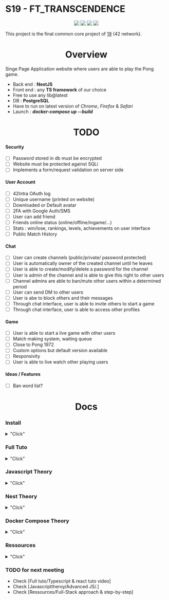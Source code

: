 # S19 - FT_TRANSCENDENCE

<p align="center">
  <img src="https://img.shields.io/badge/nestjs-%23E0234E.svg?style=for-the-badge&logo=nestjs&logoColor=white">
  <img src="https://img.shields.io/badge/typescript-%23007ACC.svg?style=for-the-badge&logo=typescript&logoColor=white">
  <img src="https://img.shields.io/badge/docker-%230db7ed.svg?style=for-the-badge&logo=docker&logoColor=white">
  <img src="https://img.shields.io/badge/postgres-%23316192.svg?style=for-the-badge&logo=postgresql&logoColor=white">
</p>

This project is the final common core project of [19](http://www.s19.be/) (42 network).

<h1 align="center">Overview</h1>

Singe Page Application website where users are able to play the Pong game.


<!-- <h1 align="center">Technologies</h1> -->

- Back end : __NestJS__
- Front end : any __TS framework__ of our choice
- Free to use any lib@latest
- DB : __PostgreSQL__
- Have to run on latest version of _Chrome_, _Firefox_ & _Safari_
- Launch : ***docker-compose up --build***

<h1 align="center">TODO</h1>

#### Security
- [ ] Password stored in db must be encrypted
- [ ] Website must be protected against SQLi
- [ ] Implements a form/request validation on server side

#### User Account
- [ ] 42Intra OAuth log
- [ ] Unique username (printed on website)
- [ ] Downloaded or Default avatar
- [ ] 2FA with Google Auth/SMS
- [ ] User can add friend 
- [ ] Friends online status (online/offline/ingame/...)
- [ ] Stats : win/lose, rankings, levels, achievements on user interface
- [ ] Public Match History

#### Chat
- [ ] User can create channels (public/private/ password protected)
- [ ] User is automatically owner of the created channel until he leaves
- [ ] User is able to create/modify/delete a password for the channel
- [ ] User is admin of the channel and is able to give this right to other users
- [ ] Channel admins are able to ban/mute other users within a determined period
- [ ] User can send DM to other users
- [ ] User is abe to block others and their messages
- [ ] Through chat interface, user is able to invite others to start a game
- [ ] Through chat interface, user is able to access other profiles

#### Game
- [ ] User is able to start a live game with other users
- [ ] Match making system, waiting queue
- [ ] Close to Pong 1972
- [ ] Custom options but default version available
- [ ] Responsivity
- [ ] User is able to live watch other playing users

#### Ideas / Features
- [ ] Ban word list?

<h1 align="center">Docs</h1>

### Install
<details>
<summary>"Click"</summary>

```
### install Node JS ###
>$ sudo apt install nodejs

### install NPM ###
>$ sudo apt install npm

### install NestJS ###
>$ npm i -g @nestjs/cli

### create new NestJS Project ###
>$ nest new <project_name>

### run NestJS project ###
>$ npm run start
>$ npm run start:dev	//watch mode : recommended

### install NestJS Config ###
>$ npm i --save @nestjs/config

### install TypeOrm ###
>$ npm i --save @nestjs/typeorm typeorm

--------------------------------

### create Module ###
>$ nest g module <module_name>

### create Controller ###
>$ nest g controller <controller_name>

### create Service ###
>$ nest g service <service_name>

### install built-ins ValidationPipe ###
>$ npm i --save class-validator class-transformer

### install bcrypt for password hashing ###
>$ npm install @types/bcrypt bcrypt

### install passport for abstraction over authentication ###
>$ npm install @nestjs/passport passport @types/passport-local passport-local @types/express

### install JWT(JSON Web Tokens) ###
npm install @nestjs/jwt passport-jwt @types/passport-jwt cookie-parser @types/cookie-parser
```
- [Install Docker](https://docs.docker.com/engine/install/ubuntu/)
- [Install Docker compose](https://docs.docker.com/compose/install/)

</details>

### Full Tuto
<details>
<summary>"Click"</summary>

- [Learn NestJs ytb](https://www.youtube.com/watch?v=GHTA143_b-s&t=3537s)
- [API with NestJS](https://wanago.io/2020/05/11/nestjs-api-controllers-routing-module/)
- [Typescript & React tuto video](https://www.youtube.com/watch?v=FJDVKeh7RJI)

</details>

### Javascript Theory
<details>
<summary>"Click"</summary>

***Advanced JS***
- [Arrow functions](https://www.javascripttutorial.net/es6/javascript-arrow-function/)
- [ASync / Await functions](https://developer.mozilla.org/fr/docs/Web/JavaScript/Reference/Statements/async_function)
- [Promises](https://www.geeksforgeeks.org/javascript-promises/)

***Typescript***
- [Typescript tuto](https://www.typescripttutorial.net/)

</details>


### Nest Theory
<details>
<summary>"Click"</summary>

<p align="center">
<a href="https://javascript.plainenglish.io/nestjs-roadmap-for-beginners-4fee5be251b">Learn NestJS</a>
<!-- - [Learn NestJS](https://javascript.plainenglish.io/nestjs-roadmap-for-beginners-4fee5be251b) -->
</p>

<p align="center">
  <img width="460" height="300" src="https://github.com/Namenega/s19_ft_transcendence/blob/main/random/NestJS_roadmap.png">
</p>

<p align="center">
How NestJS concepts work?
</p>

<p align="center">
  <img src="https://github.com/Namenega/s19_ft_transcendence/blob/main/random/map_nest.png">
</p>

[Project Linked Graph](https://github.com/Namenega/s19_ft_transcendence/blob/main/random/Roadmap_transcendence.pdf)


***Concepts***
- [Overview by Creator](https://www.youtube.com/watch?v=f0qzBkAQ3mk)
- [Nest Module](https://docs.nestjs.com/modules)
- [Nest Controller](https://docs.nestjs.com/controllers)
- [Nest Service](https://docs.nestjs.com/providers)
- [Nest Guards](https://docs.nestjs.com/guards)
- [Nest Decorator](https://medium.com/google-developers/exploring-es7-decorators-76ecb65fb841)

***Config***
- [Config - .env - .forRoot()](https://docs.nestjs.com/techniques/configuration)
- [.env file](https://malware.expert/general/what-is-env-files/)

***Requests***
- [HTTP Requests](https://www.w3.org/Protocols/rfc2616/rfc2616-sec9.html)

***Security***
- [TypeOrm Entity](https://typeorm.io/entities)
- [ORM](https://en.wikipedia.org/wiki/Object%E2%80%93relational_mapping)
- [JSON Web Token](https://jwt.io/introduction)

***DTO***
- [DTO](https://javascript.plainenglish.io/use-of-dto-for-validation-in-nestjs-application-d37ff55f0560)

***Validation***
- [Validation](https://docs.nestjs.com/techniques/validation)

***Authentication***
- [Authentication](https://docs.nestjs.com/security/authentication)
- [Authentication Sample](https://github.com/nestjs/nest/tree/master/sample/19-auth-jwt)

</details>

### Docker Compose Theory
<details>
<summary>"Click"</summary>

- [File reference](https://docs.docker.com/compose/compose-file/)

</details>


### Ressources
<details>
<summary>"Click"</summary>

- [42API](https://api.intra.42.fr/apidoc)
- [42API Tuto](https://api.intra.42.fr/apidoc/guides/web_application_flow)
- [Full-Stack Step-by-step](https://moustafamm.medium.com/how-to-plan-step-by-step-a-full-stack-application-ee4e842d55f2)
- [Full-Stack approach](https://dzone.com/articles/get-better-result-full-stack-project)


</details>


### TODO for next meeting

- Check [Full tuto/Typescript & react tuto video]
- Check [Javascripttheroy/Advanced JS/.]
- Check [Ressources/Full-Stack approach & step-by-step]
